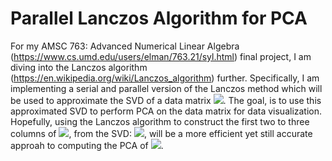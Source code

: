 # Parallel Lanczos Algorithm for PCA

For my AMSC 763: Advanced Numerical Linear Algebra (https://www.cs.umd.edu/users/elman/763.21/syl.html) final project, I am diving into the Lanczos algorithm (https://en.wikipedia.org/wiki/Lanczos_algorithm) further. Specifically, I am implementing a serial and parallel version of the Lanczos method which will be used to approximate the SVD of a data matrix <img src="https://render.githubusercontent.com/render/math?math=X">. The goal, is to use this approximated SVD to perform PCA on the data matrix for data visualization. Hopefully, using the Lanczos algorithm to construct the first two to three columns of <img src="https://render.githubusercontent.com/render/math?math=U,V">, from the SVD: <img src="https://render.githubusercontent.com/render/math?math=X = UDV^T">, will be a more efficient yet still accurate approah to computing the PCA of <img src="https://render.githubusercontent.com/render/math?math=X">.
